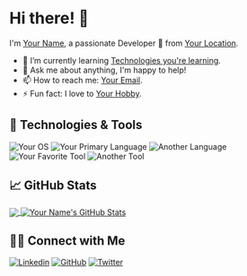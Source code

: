 # Hi there! 👋

I'm [Your Name](https://yourwebsite.com), a passionate Developer 🚀 from [Your Location](https://maps.google.com). 

- 🌱 I’m currently learning [Technologies you're learning](https://learnsomething.com).
- 💬 Ask me about anything, I'm happy to help!
- 📫 How to reach me: [Your Email](mailto:youremail@example.com).
- ⚡ Fun fact: I love to [Your Hobby](https://yourhobby.com).

## 🔧 Technologies & Tools

![Your OS](https://img.shields.io/badge/OS-YourOS-FF5733?style=flat-square&logo=YourOSLogo&logoColor=white)
![Your Primary Language](https://img.shields.io/badge/Code-YourPrimaryLanguage-00C853?style=flat-square&logo=LanguageLogo&logoColor=white)
![Another Language](https://img.shields.io/badge/Code-AnotherLanguage-2979FF?style=flat-square&logo=LanguageLogo&logoColor=white)
![Your Favorite Tool](https://img.shields.io/badge/Tool-YourFavoriteTool-FFD700?style=flat-square&logo=ToolLogo&logoColor=white)
![Another Tool](https://img.shields.io/badge/Tool-AnotherTool-8E24AA?style=flat-square&logo=ToolLogo&logoColor=white)

## &#x1f4c8; GitHub Stats

<a href="https://github.com/yourusername">
  <img align="center" src="https://github-readme-stats.vercel.app/api/top-langs/?username=yourusername&hide=java,html,tex&title_color=ffffff&text_color=c9cacc&icon_color=2bbc8a&bg_color=1d1f21" />
</a>
<a href="https://github.com/yourusername">
  <img align="center" src="https://github-readme-stats.vercel.app/api?username=yourusername&show_icons=true&line_height=27&count_private=true&title_color=ffffff&text_color=c9cacc&icon_color=2bbc8a&bg_color=1d1f21" alt="Your Name's GitHub Stats" />
</a>

## 🤝🏻 Connect with Me

[![Linkedin](https://img.shields.io/badge/-YourName-0077B5?style=flat-square&logo=Linkedin&logoColor=white&link=https://www.linkedin.com/in/yourusername/)](https://www.linkedin.com/in/yourusername/)
[![GitHub](https://img.shields.io/badge/-YourUsername-181717?style=flat-square&logo=github&link=https://github.com/yourusername)](https://github.com/yourusername)
[![Twitter](https://img.shields.io/badge/-YourTwitterHandle-1DA1F2?style=flat-square&logo=twitter&logoColor=white&link=https://twitter.com/yourusername)](https://twitter.com/yourusername)
